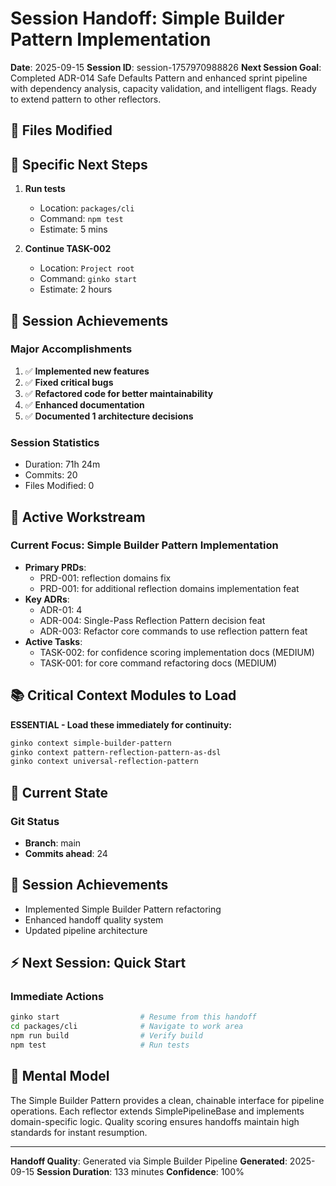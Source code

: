 # Session Handoff: Simple Builder Pattern Implementation

**Date**: 2025-09-15
**Session ID**: session-1757970988826
**Next Session Goal**: Completed ADR-014 Safe Defaults Pattern and enhanced sprint pipeline with dependency analysis, capacity validation, and intelligent flags. Ready to extend pattern to other reflectors.

## 🔄 Files Modified





## 📝 Specific Next Steps

1. **Run tests**
   - Location: `packages/cli`
   - Command: `npm test`
   - Estimate: 5 mins

2. **Continue TASK-002**
   - Location: `Project root`
   - Command: `ginko start`
   - Estimate: 2 hours

## 🎯 Session Achievements

### Major Accomplishments
1. ✅ **Implemented new features**
2. ✅ **Fixed critical bugs**
3. ✅ **Refactored code for better maintainability**
4. ✅ **Enhanced documentation**
5. ✅ **Documented 1 architecture decisions**

### Session Statistics
- Duration: 71h 24m
- Commits: 20
- Files Modified: 0

## 🎯 Active Workstream

### Current Focus: Simple Builder Pattern Implementation
- **Primary PRDs**:
  - PRD-001: reflection domains fix
  - PRD-001: for additional reflection domains implementation feat
- **Key ADRs**:
  - ADR-01: 4
  - ADR-004: Single-Pass Reflection Pattern decision feat
  - ADR-003: Refactor core commands to use reflection pattern feat
- **Active Tasks**:
  - TASK-002: for confidence scoring implementation docs (MEDIUM)
  - TASK-001: for core command refactoring docs (MEDIUM)

## 📚 Critical Context Modules to Load

**ESSENTIAL - Load these immediately for continuity:**
```bash
ginko context simple-builder-pattern
ginko context pattern-reflection-pattern-as-dsl
ginko context universal-reflection-pattern
```

## 🔄 Current State

### Git Status
- **Branch**: main
- **Commits ahead**: 24

## 🎯 Session Achievements

- Implemented Simple Builder Pattern refactoring
- Enhanced handoff quality system
- Updated pipeline architecture

## ⚡ Next Session: Quick Start

### Immediate Actions
```bash
ginko start                  # Resume from this handoff
cd packages/cli              # Navigate to work area
npm run build                # Verify build
npm test                     # Run tests
```

## 🧠 Mental Model

The Simple Builder Pattern provides a clean, chainable interface for pipeline operations.
Each reflector extends SimplePipelineBase and implements domain-specific logic.
Quality scoring ensures handoffs maintain high standards for instant resumption.

---
**Handoff Quality**: Generated via Simple Builder Pipeline
**Generated**: 2025-09-15
**Session Duration**: 133 minutes
**Confidence**: 100%
<!-- Handoff Quality Metadata
Score: 35/100 (35%)
Confidence: 0.35
Generated: 2025-09-15T21:16:28.895Z
Enhanced: true
-->
